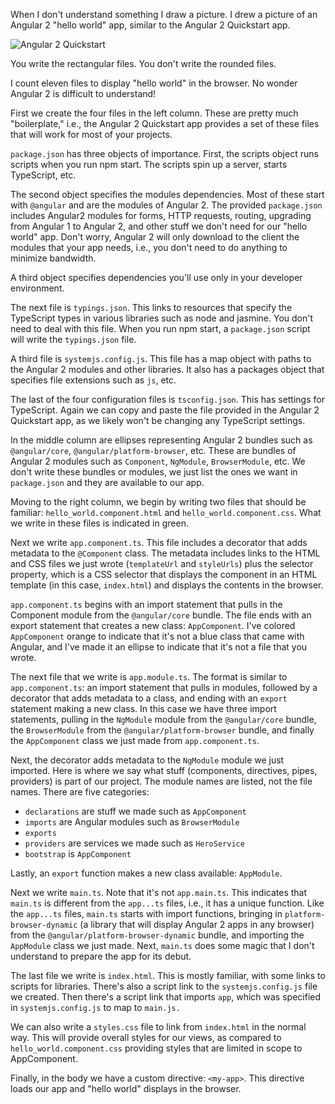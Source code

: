When I don't understand something I draw a picture. I drew a picture of an Angular 2 "hello world" app, similar to the Angular 2 Quickstart app.

![Angular 2 Quickstart](https://github.com/tdkehoe/Learn-To-Code-By-Breaking-Stuff/blob/master/media/angular2helloworld.png)

You write the rectangular files. You don't write the rounded files.

I count eleven files to display "hello world" in the browser. No wonder Angular 2 is difficult to understand!

First we create the four files in the left column. These are pretty much "boilerplate," i.e., the Angular 2 Quickstart app provides a set of these files that will work for most of your projects.

`package.json` has three objects of importance. First, the scripts object runs scripts when you run npm start. The scripts spin up a server, starts TypeScript, etc.

The second object specifies the modules dependencies. Most of these start with `@angular` and are the modules of Angular 2. The provided `package.json` includes Angular2 modules for forms, HTTP requests, routing, upgrading from Angular 1 to Angular 2, and other stuff we don't need for our "hello world" app. Don't worry, Angular 2 will only download to the client the modules that your app needs, i.e., you don't need to do anything to minimize bandwidth.

A third object specifies dependencies you'll use only in your developer environment.

The next file is `typings.json`. This links to resources that specify the TypeScript types in various libraries such as node and jasmine. You don't need to deal with this file. When you run npm start, a `package.json` script will write the `typings.json` file.

A third file is `systemjs.config.js`. This file has a map object with paths to the Angular 2 modules and other libraries. It also has a packages object that specifies file extensions such as `js`, etc.

The last of the four configuration files is `tsconfig.json`. This has settings for TypeScript. Again we can copy and paste the file provided in the Angular 2 Quickstart app, as we likely won't be changing any TypeScript settings.

In the middle column are ellipses representing Angular 2 bundles such as `@angular/core`, `@angular/platform-browser`, etc. These are bundles of Angular 2 modules such as `Component`, `NgModule`, `BrowserModule`, etc. We don't write these bundles or modules, we just list the ones we want in `package.json` and they are available to our app.

Moving to the right column, we begin by writing two files that should be familiar: `hello_world.component.html` and `hello_world.component.css`. What we write in these files is indicated in green.

Next we write `app.component.ts`. This file includes a decorator that adds metadata to the `@Component` class. The metadata includes links to the HTML and CSS files we just wrote (`templateUrl` and `styleUrls`) plus the selector property, which is a CSS selector that displays the component in an HTML template (in this case, `index.html`) and displays the contents in the browser.

`app.component.ts` begins with an import statement that pulls in the Component module from the `@angular/core` bundle. The file ends with an export statement that creates a new class: `AppComponent`. I've colored `AppComponent` orange to indicate that it's not a blue class that came with Angular, and I've made it an ellipse to indicate that it's not a file that you wrote.

The next file that we write is `app.module.ts`. The format is similar to `app.component.ts`: an import statement that pulls in modules, followed by a decorator that adds metadata to a class, and ending with an `export` statement making a new class. In this case we have three import statements, pulling in the `NgModule` module from the `@angular/core` bundle, the `BrowserModule` from the `@angular/platform-browser` bundle, and finally the `AppComponent` class we just made from `app.component.ts`.

Next, the decorator adds metadata to the `NgModule` module we just imported. Here is where we say what stuff (components, directives, pipes, providers) is part of our project. The module names are listed, not the file names. There are five categories:

* `declarations` are stuff we made such as `AppComponent`
* `imports` are Angular modules such as `BrowserModule`
* `exports`
* `providers` are services we made such as `HeroService`
* `bootstrap` is `AppComponent`

Lastly, an `export` function makes a new class available: `AppModule`.

Next we write `main.ts`. Note that it's not `app.main.ts`. This indicates that `main.ts` is different from the `app...ts` files, i.e., it has a unique function. Like the `app...ts` files, `main.ts` starts with import functions, bringing in `platform-browser-dynamic` (a library that will display Angular 2 apps in any browser) from the `@angular/platform-browser-dynamic` bundle, and importing the `AppModule` class we just made. Next, `main.ts` does some magic that I don't understand to prepare the app for its debut.

The last file we write is `index.html`. This is mostly familiar, with some links to scripts for libraries. There's also a script link to the `systemjs.config.js` file we created. Then there's a script link that imports `app`, which was specified in `systemjs.config.js` to map to `main.js.`

We can also write a `styles.css` file to link from `index.html` in the normal way. This will provide overall styles for our views, as compared to `hello_world.component.css` providing styles that are limited in scope to AppComponent.

Finally, in the body we have a custom directive: `<my-app>`. This directive loads our app and "hello world" displays in the browser.
